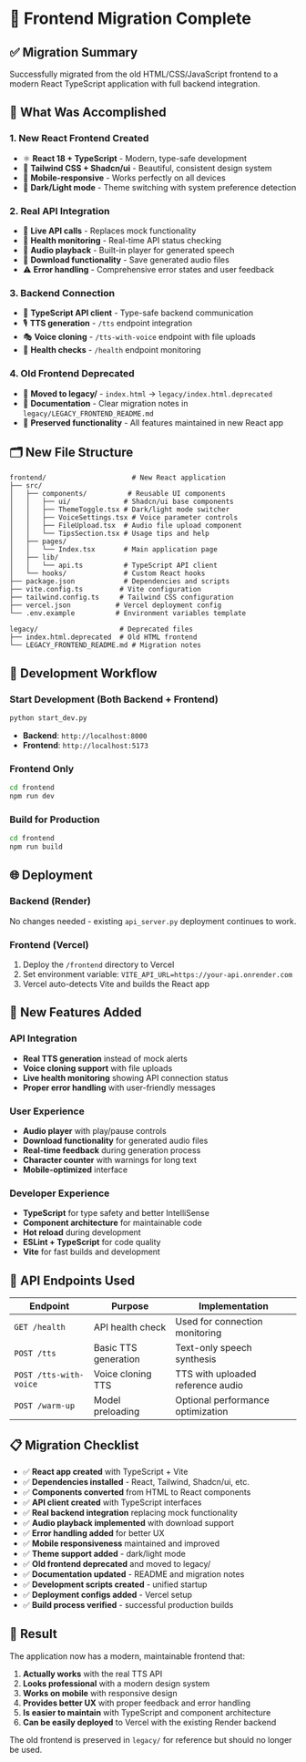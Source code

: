 # 🚀 Frontend Migration Complete

## ✅ Migration Summary

Successfully migrated from the old HTML/CSS/JavaScript frontend to a modern React TypeScript application with full backend integration.

## 🎯 What Was Accomplished

### 1. **New React Frontend Created**
- ⚛️ **React 18 + TypeScript** - Modern, type-safe development
- 🎨 **Tailwind CSS + Shadcn/ui** - Beautiful, consistent design system
- 📱 **Mobile-responsive** - Works perfectly on all devices
- 🌙 **Dark/Light mode** - Theme switching with system preference detection

### 2. **Real API Integration**
- 🔄 **Live API calls** - Replaces mock functionality
- 📡 **Health monitoring** - Real-time API status checking
- 🎵 **Audio playback** - Built-in player for generated speech
- 💾 **Download functionality** - Save generated audio files
- ⚠️ **Error handling** - Comprehensive error states and user feedback

### 3. **Backend Connection**
- 🔌 **TypeScript API client** - Type-safe backend communication
- 🎙️ **TTS generation** - `/tts` endpoint integration
- 🎭 **Voice cloning** - `/tts-with-voice` endpoint with file uploads
- 🏥 **Health checks** - `/health` endpoint monitoring

### 4. **Old Frontend Deprecated**
- 📁 **Moved to legacy/** - `index.html` → `legacy/index.html.deprecated`
- 📖 **Documentation** - Clear migration notes in `legacy/LEGACY_FRONTEND_README.md`
- 🔄 **Preserved functionality** - All features maintained in new React app

## 🗂️ New File Structure

```
frontend/                     # New React application
├── src/
│   ├── components/          # Reusable UI components
│   │   ├── ui/             # Shadcn/ui base components
│   │   ├── ThemeToggle.tsx # Dark/light mode switcher
│   │   ├── VoiceSettings.tsx # Voice parameter controls
│   │   ├── FileUpload.tsx  # Audio file upload component
│   │   └── TipsSection.tsx # Usage tips and help
│   ├── pages/
│   │   └── Index.tsx       # Main application page
│   ├── lib/
│   │   └── api.ts          # TypeScript API client
│   └── hooks/              # Custom React hooks
├── package.json            # Dependencies and scripts
├── vite.config.ts         # Vite configuration
├── tailwind.config.ts     # Tailwind CSS configuration
├── vercel.json           # Vercel deployment config
└── .env.example          # Environment variables template

legacy/                    # Deprecated files
├── index.html.deprecated  # Old HTML frontend
└── LEGACY_FRONTEND_README.md # Migration notes
```

## 🔧 Development Workflow

### Start Development (Both Backend + Frontend)
```bash
python start_dev.py
```
- **Backend**: `http://localhost:8000`
- **Frontend**: `http://localhost:5173`

### Frontend Only
```bash
cd frontend
npm run dev
```

### Build for Production
```bash
cd frontend
npm run build
```

## 🌐 Deployment

### Backend (Render)
No changes needed - existing `api_server.py` deployment continues to work.

### Frontend (Vercel)
1. Deploy the `/frontend` directory to Vercel
2. Set environment variable: `VITE_API_URL=https://your-api.onrender.com`
3. Vercel auto-detects Vite and builds the React app

## 🚀 New Features Added

### API Integration
- **Real TTS generation** instead of mock alerts
- **Voice cloning support** with file uploads
- **Live health monitoring** showing API connection status
- **Proper error handling** with user-friendly messages

### User Experience
- **Audio player** with play/pause controls
- **Download functionality** for generated audio files
- **Real-time feedback** during generation process
- **Character counter** with warnings for long text
- **Mobile-optimized** interface

### Developer Experience
- **TypeScript** for type safety and better IntelliSense
- **Component architecture** for maintainable code
- **Hot reload** during development
- **ESLint + TypeScript** for code quality
- **Vite** for fast builds and development

## 🔄 API Endpoints Used

| Endpoint | Purpose | Implementation |
|----------|---------|----------------|
| `GET /health` | API health check | Used for connection monitoring |
| `POST /tts` | Basic TTS generation | Text-only speech synthesis |
| `POST /tts-with-voice` | Voice cloning TTS | TTS with uploaded reference audio |
| `POST /warm-up` | Model preloading | Optional performance optimization |

## 📋 Migration Checklist

- ✅ **React app created** with TypeScript + Vite
- ✅ **Dependencies installed** - React, Tailwind, Shadcn/ui, etc.
- ✅ **Components converted** from HTML to React components
- ✅ **API client created** with TypeScript interfaces
- ✅ **Real backend integration** replacing mock functionality
- ✅ **Audio playback implemented** with download support
- ✅ **Error handling added** for better UX
- ✅ **Mobile responsiveness** maintained and improved
- ✅ **Theme support added** - dark/light mode
- ✅ **Old frontend deprecated** and moved to legacy/
- ✅ **Documentation updated** - README and migration notes
- ✅ **Development scripts created** - unified startup
- ✅ **Deployment configs added** - Vercel setup
- ✅ **Build process verified** - successful production builds

## 🎉 Result

The application now has a modern, maintainable frontend that:
1. **Actually works** with the real TTS API
2. **Looks professional** with a modern design system
3. **Works on mobile** with responsive design
4. **Provides better UX** with proper feedback and error handling
5. **Is easier to maintain** with TypeScript and component architecture
6. **Can be easily deployed** to Vercel with the existing Render backend

The old frontend is preserved in `legacy/` for reference but should no longer be used. 
